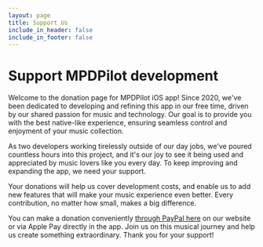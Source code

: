 ```yaml
---
layout: page
title: Support Us
include_in_header: false
include_in_footer: false
---
```


# Support MPDPilot development

Welcome to the donation page for MPDPilot iOS app! Since 2020, we've been dedicated to developing and refining this app in our free time, driven by our shared passion for music and technology. Our goal is to provide you with the best native-like experience, ensuring seamless control and enjoyment of your music collection.

As two developers working tirelessly outside of our day jobs, we've poured countless hours into this project, and it's our joy to see it being used and appreciated by music lovers like you every day. To keep improving and expanding the app, we need your support.

Your donations will help us cover development costs, and enable us to add new features that will make your music experience even better. Every contribution, no matter how small, makes a big difference.

You can make a donation conveniently [through PayPal here](https://www.paypal.com/donate/?business=S9WYJD7XAE3N6&no_recurring=0&item_name=MPD+Pilot+development+donation%0A&currency_code=USD) on our website or via Apple Pay directly in the app. Join us on this musical journey and help us create something extraordinary. Thank you for your support!
